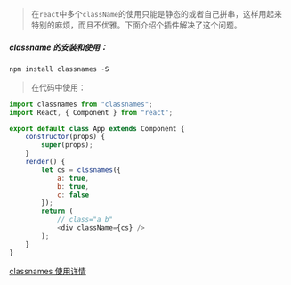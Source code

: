 > 在`react`中多个`className`的使用只能是静态的或者自己拼串，这样用起来特别的麻烦，而且不优雅。下面介绍个插件解决了这个问题。

##### classname 的安装和使用：

```js
npm install classnames -S
```

> 在代码中使用：

```js
import classnames from "classnames";
import React, { Component } from "react";

export default class App extends Component {
    constructor(props) {
        super(props);
    }
    render() {
        let cs = clssnames({
            a: true,
            b: true,
            c: false
        });
        return (
            // class="a b"
            <div className={cs} />
        );
    }
}
```

[classnames 使用详情](https://github.com/JedWatson/classnames)
